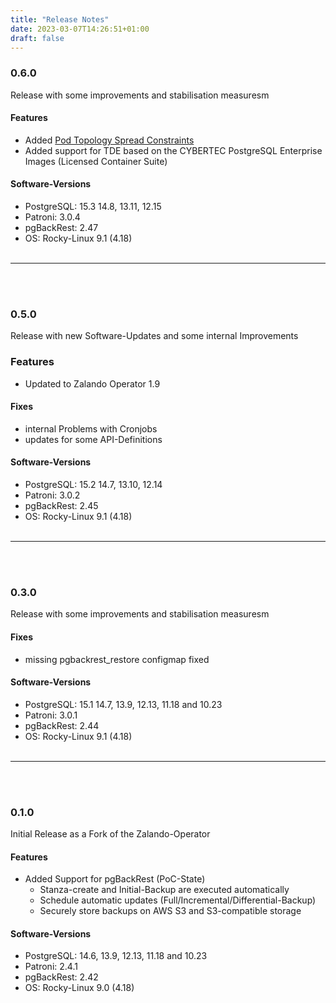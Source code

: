 ```yaml
---
title: "Release Notes"
date: 2023-03-07T14:26:51+01:00
draft: false
---
```


### 0.6.0

Release with some improvements and stabilisation measuresm

#### Features
- Added [Pod Topology Spread Constraints](https://kubernetes.io/docs/concepts/scheduling-eviction/topology-spread-constraints/)
- Added support for TDE based on the CYBERTEC PostgreSQL Enterprise Images (Licensed Container Suite)

#### Software-Versions

- PostgreSQL: 15.3 14.8, 13.11, 12.15
- Patroni: 3.0.4
- pgBackRest: 2.47
- OS: Rocky-Linux 9.1 (4.18)
</br></br>
___
</br></br>
### 0.5.0

Release with new Software-Updates and some internal Improvements
### Features
- Updated to Zalando Operator 1.9

#### Fixes
- internal Problems with Cronjobs
- updates for some API-Definitions

#### Software-Versions

- PostgreSQL: 15.2 14.7, 13.10, 12.14
- Patroni: 3.0.2
- pgBackRest: 2.45
- OS: Rocky-Linux 9.1 (4.18)
</br></br>
___
</br></br>
### 0.3.0

Release with some improvements and stabilisation measuresm

#### Fixes
- missing pgbackrest_restore configmap fixed

#### Software-Versions

- PostgreSQL: 15.1 14.7, 13.9, 12.13, 11.18 and 10.23
- Patroni: 3.0.1
- pgBackRest: 2.44
- OS: Rocky-Linux 9.1 (4.18)
</br></br>
___
</br></br>
### 0.1.0 
	
Initial Release as a Fork of the Zalando-Operator

#### Features

- Added Support for pgBackRest (PoC-State)
    - Stanza-create and Initial-Backup are executed automatically
    - Schedule automatic updates (Full/Incremental/Differential-Backup)
    - Securely store backups on AWS S3 and S3-compatible storage

#### Software-Versions

- PostgreSQL: 14.6, 13.9, 12.13, 11.18 and 10.23
- Patroni: 2.4.1
- pgBackRest: 2.42
- OS: Rocky-Linux 9.0 (4.18)